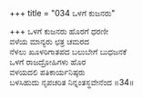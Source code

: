 +++
title = "034 ಒಳಗೆ ಕುಜನರು"

+++
ಒಳಗೆ ಕುಜನರು ಹೊರಗೆ ಧರಣೀ  
ವಳೆಯ ಮಾನ್ಯರು ಛತ್ರ ಚಮರದ   
ನೆಳಲು ಖೂಳರಿಗಾತಪದ ಬಲುಬೇಗೆ ಬುಧಜನಕೆ  
ಒಳಗೆ ರಾಜದ್ರೋಹಿಗಳು ಹೊರ  
ವಳಯದಲಿ ಪತಿಕಾರ್ಯನಿಷ್ಠರು  
ಬಳಸಿಹುದು ನೃಪಚರಿತ ನಿನ್ನಂತಸ್ಥವೇನೆಂದ     ॥34॥
